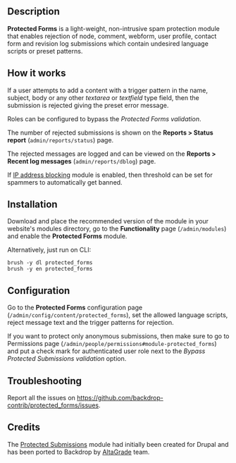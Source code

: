 Description
-----------
**Protected Forms** is a light-weight, non-intrusive spam protection
module that enables rejection of node, comment, webform, user profile, contact
form and revision log submissions which contain undesired language scripts or
preset patterns.

How it works
------------
If a user attempts to add a content with a trigger pattern in the name, subject,
body or any other _textarea_  or _textfield_ type field, then the submission
is rejected giving the preset error message.

Roles can be configured to bypass the _Protected Forms validation_.

The number of rejected submissions is shown on the **Reports > Status report**
(`admin/reports/status`) page.

The rejected messages are logged and can be viewed on the **Reports > Recent
log messages** (`admin/reports/dblog`) page.

If [IP address blocking](https://backdropcms.org/project/ip_blocking) module is
enabled, then threshold can be set for spammers to automatically get banned.

Installation
------------
Download and place the recommended version of the module in your website's
modules directory, go to the **Functionality** page (`/admin/modules`) and 
enable the **Protected Forms** module.

Alternatively, just run on CLI:
```
brush -y dl protected_forms
brush -y en protected_forms
```

Configuration
-------------
Go to the **Protected Forms** configuration page
(`/admin/config/content/protected_forms`), set the allowed language
scripts, reject message text and the trigger patterns for rejection.

If you want to protect only anonymous submissions, then make sure to go to
Permissions page (`/admin/people/permissions#module-protected_forms`) and
put a check mark for authenticated user role next to the _Bypass Protected
Submissions validation_ option.

Troubleshooting
---------------
Report all the issues on
https://github.com/backdrop-contrib/protected_forms/issues.

Credits
-------
The [Protected Submissions](https://www.drupal.org/project/protected_submissions) module had initially been created for Drupal and has been ported to Backdrop by [AltaGrade](https://www.altagrade.com) team.
